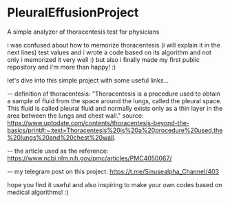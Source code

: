 # PleuralEffusionProject
A simple analyzer of thoracentesis test for physicians

i was confused about how to memorize thoracentesis (i will explain it in the next lines) test values and i wrote a code based on its algorithm and not only i memorized it very well :) but also i finally made my first public repository and i'm more than happy! :)

let's dive into this simple project with some useful links...

-- definition of thoracentesis: "Thoracentesis is a procedure used to obtain a sample of fluid from the space around the lungs, called the pleural space. This fluid is called pleural fluid and normally exists only as a thin layer in the area between the lungs and chest wall."
source: https://www.uptodate.com/contents/thoracentesis-beyond-the-basics/print#:~:text=Thoracentesis%20is%20a%20procedure%20used,the%20lungs%20and%20chest%20wall.

-- the article used as the reference: https://www.ncbi.nlm.nih.gov/pmc/articles/PMC4050067/

-- my telegram post on this project: https://t.me/Sinusealpha_Channel/403

hope you find it useful and also inspiring to make your own codes based on medical algorithms! :)
